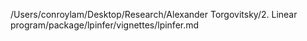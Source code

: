 /Users/conroylam/Desktop/Research/Alexander Torgovitsky/2. Linear program/package/lpinfer/vignettes/lpinfer.md